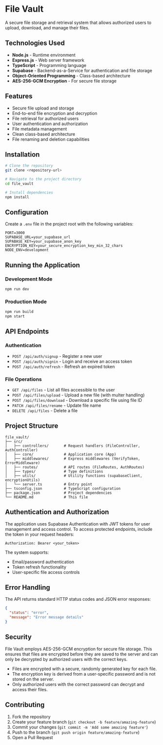 # File Vault

A secure file storage and retrieval system that allows authorized users to upload, download, and manage their files.

## Technologies Used

- **Node.js** - Runtime environment
- **Express.js** - Web server framework
- **TypeScript** - Programming language
- **Supabase** - Backend-as-a-Service for authentication and file storage
- **Object-Oriented Programming** - Class-based architecture
- **AES-256-GCM Encryption** - For secure file storage

## Features

- Secure file upload and storage
- End-to-end file encryption and decryption
- File retrieval for authorized users
- User authentication and authorization
- File metadata management
- Clean class-based architecture
- File renaming and deletion capabilities

## Installation

```bash
# Clone the repository
git clone <repository-url>

# Navigate to the project directory
cd file_vault

# Install dependencies
npm install
```

## Configuration

Create a `.env` file in the project root with the following variables:

```
PORT=3000
SUPABASE_URL=your_supabase_url
SUPABASE_KEY=your_supabase_anon_key
ENCRYPTION_KEY=your_secure_encryption_key_min_32_chars
NODE_ENV=development
```

## Running the Application

### Development Mode

```bash
npm run dev
```

### Production Mode

```bash
npm run build
npm start
```

## API Endpoints

### Authentication

- `POST /api/auth/signup` - Register a new user
- `POST /api/auth/signin` - Login and receive an access token
- `POST /api/auth/refresh` - Refresh an expired token

### File Operations

- `GET /api/files` - List all files accessible to the user
- `POST /api/files/upload` - Upload a new file (with multer handling)
- `POST /api/files/download` - Download a specific file using file ID
- `PATCH /api/files/rename` - Update file name
- `DELETE /api/files` - Delete a file

## Project Structure

```
file_vault/
├── src/
│   ├── controllers/       # Request handlers (FileController, AuthController)
│   ├── core/              # Application core (App)
│   ├── middlewares/       # Express middlewares (VerifyToken, ErrorMiddleware)
│   ├── routes/            # API routes (FileRoutes, AuthRoutes)
│   ├── types/             # Type definitions
│   ├── utils/             # Utility functions (supabaseClient, encryptionUtils)
│   └── server.ts          # Entry point
├── tsconfig.json          # TypeScript configuration
├── package.json           # Project dependencies
└── README.md              # This file
```

## Authentication and Authorization

The application uses Supabase Authentication with JWT tokens for user management and access control. To access protected endpoints, include the token in your request headers:

```
Authorization: Bearer <your_token>
```

The system supports:

- Email/password authentication
- Token refresh functionality
- User-specific file access controls

## Error Handling

The API returns standard HTTP status codes and JSON error responses:

```json
{
  "status": "error",
  "message": "Error message details"
}
```

## Security

File Vault employs AES-256-GCM encryption for secure file storage. This ensures that files are encrypted before they are saved to the server and can only be decrypted by authorized users with the correct keys.

- Files are encrypted with a secure, randomly generated key for each file.
- The encryption key is derived from a user-specific password and is not stored on the server.
- Only authorized users with the correct password can decrypt and access their files.

## Contributing

1. Fork the repository
2. Create your feature branch (`git checkout -b feature/amazing-feature`)
3. Commit your changes (`git commit -m 'Add some amazing feature'`)
4. Push to the branch (`git push origin feature/amazing-feature`)
5. Open a Pull Request
